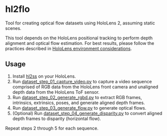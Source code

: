 # hl2flo

Tool for creating optical flow datasets using HoloLens 2, assuming static scenes.

This tool depends on the HoloLens positional tracking to perform depth alignment and optical flow estimation.
For best results, please follow the practices described in [HoloLens environment considerations](https://learn.microsoft.com/en-us/hololens/hololens-environment-considerations).

## Usage

1. Install [hl2ss](https://github.com/jdibenes/hl2ss) on your HoloLens.
2. Run [dataset_step_01_capture_video.py](hl2flo/dataset_step_01_capture_video.py) to capture a video sequence comprised of RGB data from the HoloLens front camera and unaligned depth data from the HoloLens ToF sensor.
3. Run [dataset_step_02_generate_rgbd.py](hl2flo/dataset_step_02_generate_rgbd.py) to extract RGB frames, intrinsics, extrinsics, poses, and generate aligned depth frames.
4. Run [dataset_step_03_generate_flow.py](hl2flo/dataset_step_03_generate_flow.py) to generate optical flows.
5. (Optional) Run [dataset_step_04_generate_disparity.py](hl2flo/dataset_step_04_generate_disparity.py) to convert aligned depth frames to disparity (horizontal flow).

Repeat steps 2 through 5 for each sequence.
